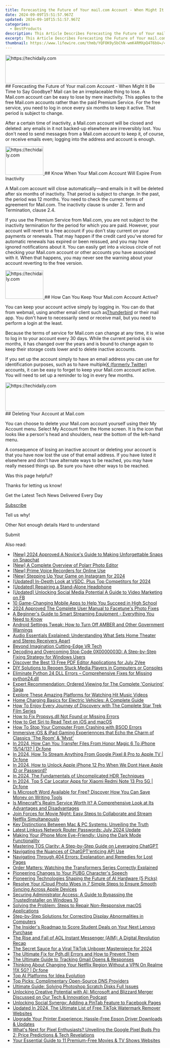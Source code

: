```yaml
---
title: Forecasting the Future of Your mail.com Account - When Might It Be Time to Say Goodbye?
date: 2024-09-09T15:51:57.967Z
updated: 2024-09-10T15:51:57.967Z
categories:
  - BestProducts
description: This Article Describes Forecasting the Future of Your mail.com Account - When Might It Be Time to Say Goodbye?
excerpt: This Article Describes Forecasting the Future of Your mail.com Account - When Might It Be Time to Say Goodbye?
thumbnail: https://www.lifewire.com/thmb/YQFOK9y5bChN-wmK4RMXpQ4T6bU=/400x300/filters:no_upscale():max_bytes(150000):strip_icc():format(webp)/the-windows-10-notification-center-what-it-is-and-how-to-use-it-4150756-2691e67d378e45f4875c059230b007d7.png
---
```


<!-- affiliate ads begin -->
<a href="https://ephamedtechinc.pxf.io/c/5597632/2139322/26400" target="_top" id="2139322">
  <img src="//a.impactradius-go.com/display-ad/26400-2139322" border="0" alt="https://techidaily.com" width="728" height="90"/>
</a>
<img height="0" width="0" src="https://ephamedtechinc.pxf.io/i/5597632/2139322/26400" style="position:absolute;visibility:hidden;" border="0" />
<!-- affiliate ads end -->
## Forecasting the Future of Your mail.com Account - When Might It Be Time to Say Goodbye?
 Mail can be an irreplaceable thing to lose. A Mail.com account can be easy to lose by mere inactivity. This applies to the free Mail.com accounts rather than the paid Premium Service. For the free service, you need to log in once every six months to keep it active. That period is subject to change.

 After a certain time of inactivity, a Mail.com account will be closed and deleted: any emails in it not backed-up elsewhere are irreversibly lost. You don't need to send messages from a Mail.com account to keep it, of course, or receive emails even; logging into the address and account is enough.

<!-- affiliate ads begin -->
<a href="https://25home.pxf.io/c/5597632/2123466/16836" target="_top" id="2123466">
  <img src="//a.impactradius-go.com/display-ad/16836-2123466" border="0" alt="https://techidaily.com" width="120" height="90"/>
</a>
<img height="0" width="0" src="https://25home.pxf.io/i/5597632/2123466/16836" style="position:absolute;visibility:hidden;" border="0" />
<!-- affiliate ads end -->
## Know When Your Mail.com Account Will Expire From Inactivity

 A Mail.com account will close automatically—and emails in it will be deleted after six months of inactivity. That period is subject to change. In the past, the period was 12 months. You need to check the current terms of agreement for Mail.com. The inactivity clause is under 2\. Term and Termination, clause 2.4.

 If you use the Premium Service from Mail.com, you are not subject to the inactivity termination for the period for which you are paid. However, your account will revert to a free account if you don't stay current on your payments or renewals. That may happen if the credit card you've stored for automatic renewals has expired or been reissued, and you may have ignored notifications about it. You can easily get into a vicious circle of not checking your Mail.com account or other accounts you have associated with it. When that happens, you may never see the warning about your account reverting to the free version.

<!-- affiliate ads begin -->
<a href="https://aligracehair.sjv.io/c/5597632/2115908/19272" target="_top" id="2115908">
  <img src="//a.impactradius-go.com/display-ad/19272-2115908" border="0" alt="https://techidaily.com" width="120" height="90"/>
</a>
<img height="0" width="0" src="https://aligracehair.sjv.io/i/5597632/2115908/19272" style="position:absolute;visibility:hidden;" border="0" />
<!-- affiliate ads end -->
## How Can You Keep Your Mail.com Account Active?

 You can keep your account active simply by logging in. You can do that from webmail, using another email client such as[Thunderbird](https://www.lifewire.com/mozilla-thunderbird-review-1173071) or their mail app. You don't have to necessarily send or receive mail, but you need to perform a login at the least.

 Because the terms of service for Mail.com can change at any time, it is wise to log in to your account every 30 days. While the current period is six months, it has changed over the years and is bound to change again to keep their storage costs lower and to delete inactive accounts.

 If you set up the account simply to have an email address you can use for identification purposes, such as to have multiple[X (formerly Twitter)](https://www.lifewire.com/what-exactly-is-twitter-2483331) accounts, it can be easy to forget to keep your Mail.com account active. You will need to set up a reminder to log in every few months.

<!-- affiliate ads begin -->
<a href="https://zebaoaffiliateprogram.pxf.io/c/5597632/2137976/21526" target="_top" id="2137976">
  <img src="//a.impactradius-go.com/display-ad/21526-2137976" border="0" alt="https://techidaily.com" width="728" height="90"/>
</a>
<img height="0" width="0" src="https://zebaoaffiliateprogram.pxf.io/i/5597632/2137976/21526" style="position:absolute;visibility:hidden;" border="0" />
<!-- affiliate ads end -->
## Deleting Your Account at Mail.com

 You can choose to delete your Mail.com account yourself using their My Account menu. Select My Account from the Home screen. It is the icon that looks like a person's head and shoulders, near the bottom of the left-hand menu.

 A consequence of losing an inactive account or deleting your account is that you have now lost the use of that email address. If you have listed it elsewhere and don't have alternate ways to be reached, you may have really messed things up. Be sure you have other ways to be reached.

Was this page helpful?

Thanks for letting us know!

 Get the Latest Tech News Delivered Every Day

[Subscribe](https://www.lifewire.com/#)

Tell us why!

 Other  Not enough details  Hard to understand

 Submit

<ins class="adsbygoogle"
     style="display:block"
     data-ad-format="autorelaxed"
     data-ad-client="ca-pub-7571918770474297"
     data-ad-slot="1223367746"></ins>



<ins class="adsbygoogle"
     style="display:block"
     data-ad-client="ca-pub-7571918770474297"
     data-ad-slot="8358498916"
     data-ad-format="auto"
     data-full-width-responsive="true"></ins>

<span class="atpl-alsoreadstyle">Also read:</span>
<div><ul>
<li><a href="https://snapchat-videos.techidaily.com/new-2024-approved-a-novices-guide-to-making-unforgettable-snaps-on-snapchat/"><u>[New] 2024 Approved A Novice's Guide to Making Unforgettable Snaps on Snapchat</u></a></li>
<li><a href="https://extra-resources.techidaily.com/new-a-complete-overview-of-polarr-photo-editor/"><u>[New] A Complete Overview of Polarr Photo Editor</u></a></li>
<li><a href="https://remote-screen-capture.techidaily.com/new-prime-voice-recorders-for-online-use/"><u>[New] Prime Voice Recorders for Online Use</u></a></li>
<li><a href="https://instagram-clips.techidaily.com/new-stepping-up-your-game-on-instagram-for-2024/"><u>[New] Stepping Up Your Game on Instagram for 2024</u></a></li>
<li><a href="https://on-screen-recording.techidaily.com/updated-in-depth-look-at-vsdc-plus-top-competitors-for-2024/"><u>[Updated] In-Depth Look at VSDC, Plus Top Competitors for 2024</u></a></li>
<li><a href="https://extra-support.techidaily.com/updated-repairing-a-stand-alone-headphone/"><u>[Updated] Repairing a Stand-Alone Headphone</u></a></li>
<li><a href="https://facebook-video-content.techidaily.com/updated-unlocking-social-media-potential-a-guide-to-video-marketing-on-fb/"><u>[Updated] Unlocking Social Media Potential A Guide to Video Marketing on FB</u></a></li>
<li><a href="https://tech-renaissance.techidaily.com/10-game-changing-mobile-apps-to-help-you-succeed-in-high-school/"><u>10 Game-Changing Mobile Apps to Help You Succeed in High School</u></a></li>
<li><a href="https://article-tips.techidaily.com/2024-approved-the-complete-user-manual-to-facetunes-photo-fixes/"><u>2024 Approved The Complete User Manual to Facetune's Photo Fixes</u></a></li>
<li><a href="https://tech-renaissance.techidaily.com/a-beginners-guide-to-smart-streaming-equipment-everything-you-need-to-know/"><u>A Beginner's Guide to Smart Streaming Equipment - Everything You Need to Know</u></a></li>
<li><a href="https://tech-renaissance.techidaily.com/android-settings-tweak-how-to-turn-off-amber-and-other-government-warnings/"><u>Android Settings Tweak: How to Turn Off AMBER and Other Government Warnings</u></a></li>
<li><a href="https://tech-renaissance.techidaily.com/audio-essentials-explained-understanding-what-sets-home-theater-and-stereo-receivers-apart/"><u>Audio Essentials Explained: Understanding What Sets Home Theater and Stereo Receivers Apart</u></a></li>
<li><a href="https://extra-hints.techidaily.com/beyond-imagination-cutting-edge-vr-tech/"><u>Beyond Imagination Cutting-Edge VR Tech</u></a></li>
<li><a href="https://tech-renaissance.techidaily.com/decoding-and-overcoming-stop-code-0x0000003d-a-step-by-step-fixing-strategy-for-windows-users/"><u>Decoding and Overcoming Stop Code 0X0000003D: A Step-by-Step Fixing Strategy for Windows Users</u></a></li>
<li><a href="https://tech-renaissance.techidaily.com/discover-the-best-13-free-pdf-editor-applications-for-july-2vee/"><u>Discover the Best 13 Free PDF Editor Applications for July 2Vee</u></a></li>
<li><a href="https://tech-renaissance.techidaily.com/diy-solutions-to-reopen-stuck-media-players-in-computers-or-consoles/"><u>DIY Solutions to Reopen Stuck Media Players in Computers or Consoles</u></a></li>
<li><a href="https://tech-renaissance.techidaily.com/eliminate-python-24-dll-errors-comprehensive-fixes-for-missing-python24dll/"><u>Eliminate Python 24 DLL Errors – Comprehensive Fixes for Missing python24.dll</u></a></li>
<li><a href="https://tech-renaissance.techidaily.com/expert-recommendation-ordered-viewing-for-the-complete-conjuring-saga/"><u>Expert Recommendation: Ordered Viewing for The Complete 'Conjuring' Saga</u></a></li>
<li><a href="https://tech-renaissance.techidaily.com/explore-these-amazing-platforms-for-watching-hit-music-videos/"><u>Explore These Amazing Platforms for Watching Hit Music Videos</u></a></li>
<li><a href="https://tech-renaissance.techidaily.com/home-charging-basics-for-electric-vehicles-a-complete-guide/"><u>Home Charging Basics for Electric Vehicles: A Complete Guide</u></a></li>
<li><a href="https://tech-renaissance.techidaily.com/how-to-enjoy-every-journey-of-discovery-with-the-complete-star-trek-film-series/"><u>How To Enjoy Every Journey of Discovery with The Complete Star Trek Film Series</u></a></li>
<li><a href="https://tech-renaissance.techidaily.com/how-to-fix-propsysdll-not-found-or-missing-errors/"><u>How to Fix Propsys.dll Not Found or Missing Errors</u></a></li>
<li><a href="https://tech-renaissance.techidaily.com/how-to-get-siri-to-read-text-on-ios-and-macos/"><u>How to Get Siri to Read Text on iOS and macOS</u></a></li>
<li><a href="https://tech-renaissance.techidaily.com/how-to-stop-your-computer-from-crashing-with-bsod-errors/"><u>How To Stop Your Computer From Crashing with BSOD Errors</u></a></li>
<li><a href="https://tech-renaissance.techidaily.com/immersive-ios-and-ipad-gaming-experiennces-that-echo-the-charm-of-classics-the-room-and-myst/"><u>Immersive iOS & iPad Gaming Experiennces that Echo the Charm of Classics 'The Room' & 'Myst'</u></a></li>
<li><a href="https://android-transfer.techidaily.com/in-2024-how-can-you-transfer-files-from-honor-magic-6-to-iphone-151413-drfone-by-drfone-transfer-from-android-transfer-from-android/"><u>In 2024, How Can You Transfer Files From Honor Magic 6 To iPhone 15/14/13? | Dr.fone</u></a></li>
<li><a href="https://screen-mirror.techidaily.com/in-2024-how-to-stream-anything-from-google-pixel-8-pro-to-apple-tv-drfone-by-drfone-android/"><u>In 2024, How To Stream Anything From Google Pixel 8 Pro to Apple TV | Dr.fone</u></a></li>
<li><a href="https://apple-account.techidaily.com/in-2024-how-to-unlock-apple-iphone-12-pro-when-we-dont-have-apple-id-or-password-by-drfone-ios/"><u>In 2024, How to Unlock Apple iPhone 12 Pro When We Dont Have Apple ID or Password?</u></a></li>
<li><a href="https://article-posts.techidaily.com/in-2024-the-fundamentals-of-uncomplicated-hdr-techniques/"><u>In 2024, The Fundamentals of Uncomplicated HDR Techniques</u></a></li>
<li><a href="https://android-location-track.techidaily.com/in-2024-top-5-car-locator-apps-for-xiaomi-redmi-note-13-pro-5g-drfone-by-drfone-virtual-android/"><u>In 2024, Top 5 Car Locator Apps for Xiaomi Redmi Note 13 Pro 5G | Dr.fone</u></a></li>
<li><a href="https://tech-renaissance.techidaily.com/is-microsoft-word-available-for-free-discover-how-you-can-save-money-on-writing-tools/"><u>Is Microsoft Word Available for Free? Discover How You Can Save Money on Writing Tools</u></a></li>
<li><a href="https://tech-renaissance.techidaily.com/is-minecrafts-realm-service-worth-it-a-comprehensive-look-at-its-advantages-and-disadvantages/"><u>Is Minecraft's Realm Service Worth It? A Comprehensive Look at Its Advantages and Disadvantages</u></a></li>
<li><a href="https://tech-renaissance.techidaily.com/join-forces-for-movie-night-easy-steps-to-collaborate-and-stream-netflix-simultaneously/"><u>Join Forces for Movie Night: Easy Steps to Collaborate and Stream Netflix Simultaneously</u></a></li>
<li><a href="https://tech-renaissance.techidaily.com/key-distinctions-between-mac-and-pc-systems-unveiling-the-truth/"><u>Key Distinctions Between Mac & PC Systems: Unveiling the Truth</u></a></li>
<li><a href="https://tech-renaissance.techidaily.com/latest-linksys-network-router-passwords-july-2024-update/"><u>Latest Linksys Network Router Passwords: July 2024 Update</u></a></li>
<li><a href="https://tech-renaissance.techidaily.com/making-your-iphone-more-eye-friendly-using-the-dark-mode-functionality/"><u>Making Your iPhone More Eye-Friendly: Using the Dark Mode Functionality</u></a></li>
<li><a href="https://techidaily.com/mastering-tos-clarity-a-step-by-step-guide-on-leveraging-chatgpt/"><u>Mastering TOS Clarity: A Step-by-Step Guide on Leveraging ChatGPT</u></a></li>
<li><a href="https://tech-savvy.techidaily.com/navigating-the-nuances-of-chatgptenticing-api-use/"><u>Navigating the Nuances of ChatGPT'enticing API Use</u></a></li>
<li><a href="https://tech-renaissance.techidaily.com/navigating-through-404-errors-explanation-and-remedies-for-lost-pages/"><u>Navigating Through 404 Errors: Explanation and Remedies for Lost Pages</u></a></li>
<li><a href="https://tech-renaissance.techidaily.com/order-matters-watching-the-transformers-series-correctly-explained/"><u>Order Matters: Watching the Transformers Series Correctly Explained</u></a></li>
<li><a href="https://extra-lessons.techidaily.com/pioneering-changes-to-your-pubg-characters-speech/"><u>Pioneering Changes to Your PUBG Character's Speech</u></a></li>
<li><a href="https://tech-revival.techidaily.com/pioneering-technologies-shaping-the-future-of-ai-hardware-5-picks/"><u>Pioneering Technologies Shaping the Future of AI Hardware (5 Picks)</u></a></li>
<li><a href="https://fox-that.techidaily.com/resolve-your-icloud-photo-woes-in-7-simple-steps-to-ensure-smooth-syncing-across-apple-devices/"><u>Resolve Your iCloud Photo Woes in 7 Simple Steps to Ensure Smooth Syncing Across Apple Devices</u></a></li>
<li><a href="https://tech-renaissance.techidaily.com/securing-administrator-access-a-guide-to-bypassing-the-trustedinstaller-on-windows-10/"><u>Securing Administrator Access: A Guide to Bypassing the TrustedInstaller on Windows 10</u></a></li>
<li><a href="https://tech-renaissance.techidaily.com/solving-the-problem-steps-to-repair-non-responsive-macos-applications/"><u>Solving the Problem: Steps to Repair Non-Responsive macOS Applications</u></a></li>
<li><a href="https://tech-renaissance.techidaily.com/step-by-step-solutions-for-correcting-display-abnormalities-in-computers/"><u>Step-by-Step Solutions for Correcting Display Abnormalities in Computers</u></a></li>
<li><a href="https://tech-renaissance.techidaily.com/the-insiders-roadmap-to-score-student-deals-on-your-next-lenovo-purchase/"><u>The Insider's Roadmap to Score Student Deals on Your Next Lenovo Purchase</u></a></li>
<li><a href="https://tech-renaissance.techidaily.com/the-rise-and-fall-of-aol-instant-messenger-aim-a-digital-revolution-recap/"><u>The Rise and Fall of AOL Instant Messenger (AIM): A Digital Revolution Recap</u></a></li>
<li><a href="https://some-skills.techidaily.com/the-secret-sauce-for-a-viral-tiktok-unboxer-masterpiece-for-2024/"><u>The Secret Sauce for a Viral TikTok Unboxer Masterpiece for 2024</u></a></li>
<li><a href="https://tech-renaissance.techidaily.com/the-ultimate-fix-for-pdhdll-errors-and-how-to-prevent-them/"><u>The Ultimate Fix for Pdh.dll Errors and How to Prevent Them</u></a></li>
<li><a href="https://tech-renaissance.techidaily.com/the-ultimate-guide-to-tracking-gmail-opens-and-responses/"><u>The Ultimate Guide to Tracking Gmail Opens & Responses</u></a></li>
<li><a href="https://fake-location.techidaily.com/thinking-about-changing-your-netflix-region-without-a-vpn-on-realme-11x-5g-drfone-by-drfone-virtual-android/"><u>Thinking About Changing Your Netflix Region Without a VPN On Realme 11X 5G? | Dr.fone</u></a></li>
<li><a href="https://tech-savvy.techidaily.com/top-ai-platforms-for-idea-evolution/"><u>Top AI Platforms for Idea Evolution</u></a></li>
<li><a href="https://tech-renaissance.techidaily.com/top-picks-complimentary-open-source-dns-providers/"><u>Top Picks: Complimentary Open-Source DNS Providers</u></a></li>
<li><a href="https://tech-renaissance.techidaily.com/ultimate-guide-solving-photoshop-scratch-disks-full-issues/"><u>Ultimate Guide: Solving Photoshop Scratch Disks Full Issues</u></a></li>
<li><a href="https://tech-revival.techidaily.com/unlocking-creative-potential-with-ai-microsoft-and-blizzard-merger-discussed-on-our-tech-and-innovation-podcast/"><u>Unlocking Creative Potential with AI: Microsoft and Blizzard Merger Discussed on Our Tech & Innovation Podcast</u></a></li>
<li><a href="https://tech-renaissance.techidaily.com/unlocking-social-synergy-adding-a-pintab-feature-to-facebook-pages/"><u>Unlocking Social Synergy: Adding a PinTab Feature to Facebook Pages</u></a></li>
<li><a href="https://ai-video-tools.techidaily.com/updated-in-2024-the-ultimate-list-of-free-tiktok-watermark-remover-websites/"><u>Updated In 2024, The Ultimate List of Free TikTok Watermark Remover Websites</u></a></li>
<li><a href="https://hardware-updates.techidaily.com/upgrade-your-printer-experience-hassle-free-epson-driver-downloads-and-updates/"><u>Upgrade Your Printer Experience: Hassle-Free Epson Driver Downloads & Updates</u></a></li>
<li><a href="https://tech-renaissance.techidaily.com/whats-next-for-pixel-enthusiasts-unveiling-the-google-pixel-buds-pro-2-price-predictions-and-tech-revelations/"><u>What's Next for Pixel Enthusiasts? Unveiling the Google Pixel Buds Pro 2: Price Predictions & Tech Revelations</u></a></li>
<li><a href="https://tech-renaissance.techidaily.com/your-essential-guide-to-11-premium-free-movies-and-tv-shows-websites/"><u>Your Essential Guide to 11 Premium-Free Movies & TV Shows Websites</u></a></li>
</ul></div>

